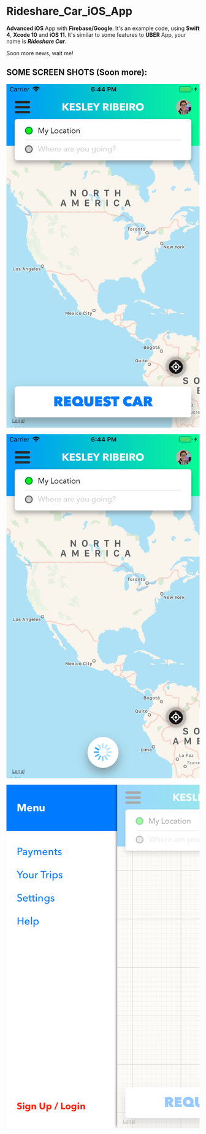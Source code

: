# Rideshare_Car_iOS_App

**Advanced iOS** App with **Firebase/Google**. It's an example code, using **Swift 4**, **Xcode 10** and **iOS 11**.
It's similar to some features to **UBER** App, your name is **_Rideshare Car_**.

Soon more news, wait me!

## SOME SCREEN SHOTS (Soon more):

![alt text](Images/Home.png)


![alt text](Images/AnimatedButton.png)


![alt text](Images/LeftSideMenu.png)
